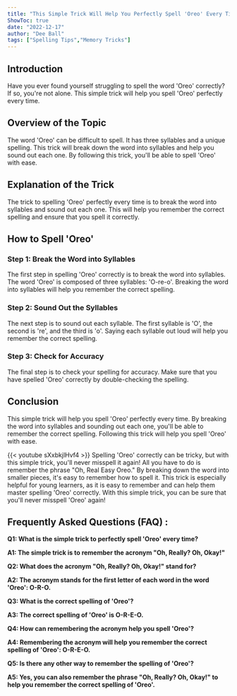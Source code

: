 ```yaml
---
title: "This Simple Trick Will Help You Perfectly Spell 'Oreo' Every Time!"
ShowToc: true 
date: "2022-12-17"
author: "Dee Ball" 
tags: ["Spelling Tips","Memory Tricks"]
---
```

## Introduction

Have you ever found yourself struggling to spell the word 'Oreo' correctly? If so, you're not alone. This simple trick will help you spell 'Oreo' perfectly every time.

## Overview of the Topic

The word 'Oreo' can be difficult to spell. It has three syllables and a unique spelling. This trick will break down the word into syllables and help you sound out each one. By following this trick, you'll be able to spell 'Oreo' with ease.

## Explanation of the Trick

The trick to spelling 'Oreo' perfectly every time is to break the word into syllables and sound out each one. This will help you remember the correct spelling and ensure that you spell it correctly.

## How to Spell 'Oreo'

### Step 1: Break the Word into Syllables

The first step in spelling 'Oreo' correctly is to break the word into syllables. The word 'Oreo' is composed of three syllables: 'O-re-o'. Breaking the word into syllables will help you remember the correct spelling.

### Step 2: Sound Out the Syllables

The next step is to sound out each syllable. The first syllable is 'O', the second is 're', and the third is 'o'. Saying each syllable out loud will help you remember the correct spelling.

### Step 3: Check for Accuracy

The final step is to check your spelling for accuracy. Make sure that you have spelled 'Oreo' correctly by double-checking the spelling.

## Conclusion

This simple trick will help you spell 'Oreo' perfectly every time. By breaking the word into syllables and sounding out each one, you'll be able to remember the correct spelling. Following this trick will help you spell 'Oreo' with ease.

{{< youtube sXxbkjlHvf4 >}} 
Spelling 'Oreo' correctly can be tricky, but with this simple trick, you'll never misspell it again! All you have to do is remember the phrase "Oh, Real Easy Oreo." By breaking down the word into smaller pieces, it's easy to remember how to spell it. This trick is especially helpful for young learners, as it is easy to remember and can help them master spelling 'Oreo' correctly. With this simple trick, you can be sure that you'll never misspell 'Oreo' again!

## Frequently Asked Questions (FAQ) :
**Q1: What is the simple trick to perfectly spell 'Oreo' every time?**

**A1: The simple trick is to remember the acronym "Oh, Really? Oh, Okay!"**

**Q2: What does the acronym "Oh, Really? Oh, Okay!" stand for?**

**A2: The acronym stands for the first letter of each word in the word 'Oreo': O-R-O.**

**Q3: What is the correct spelling of 'Oreo'?**

**A3: The correct spelling of 'Oreo' is O-R-E-O.**

**Q4: How can remembering the acronym help you spell 'Oreo'?**

**A4: Remembering the acronym will help you remember the correct spelling of 'Oreo': O-R-E-O.**

**Q5: Is there any other way to remember the spelling of 'Oreo'?**

**A5: Yes, you can also remember the phrase "Oh, Really? Oh, Okay!" to help you remember the correct spelling of 'Oreo'.**





